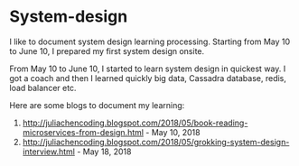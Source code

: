 # System-design
I like to document system design learning processing. Starting from May 10 to June 10, I prepared my first system design onsite. 

From May 10 to June 10, I started to learn system design in quickest way. I got a coach and then I learned quickly big data, Cassadra database, redis, load balancer etc. 

Here are some blogs to document my learning:

1. http://juliachencoding.blogspot.com/2018/05/book-reading-microservices-from-design.html  - May 10, 2018
2. http://juliachencoding.blogspot.com/2018/05/grokking-system-design-interview.html        - May 18, 2018
